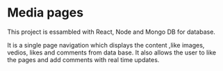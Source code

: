 # Media pages 

This project is essambled with React, Node and Mongo DB for database.

It is a single page navigation which displays the content ,like images, vedios, likes and comments from data base.
It also allows the user to like the pages and add comments with real time updates.
